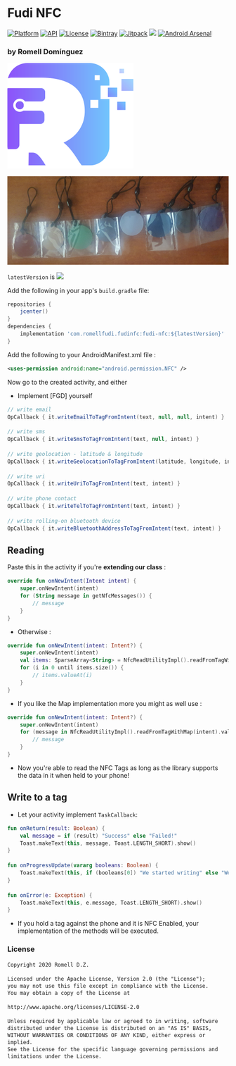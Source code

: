 # Fudi NFC

[![Platform](https://img.shields.io/badge/platform-android-brightgreen.svg)](https://developer.android.com/index.html)
[![API](https://img.shields.io/badge/API-19%2B-brightgreen.svg?style=flat)](https://android-arsenal.com/api?level=19)
[![License](https://img.shields.io/badge/license-Apache%202.0-blue.svg)](https://github.com/romellfudi/FudiNFC/blob/master/LICENSE)
[![Bintray](https://img.shields.io/bintray/v/romllz489/maven/fudi-nfc.svg)](https://bintray.com/romllz489/maven/fudi-nfc) 
[![Jitpack](https://jitpack.io/v/romellfudi/FudiNFC.svg)](https://jitpack.io/#romellfudi/FudiNFC)
[![](https://img.shields.io/badge/language-ES-blue.svg)](./README.es)
[![Android Arsenal]( https://img.shields.io/badge/Android%20Arsenal-Fudi%20NFC-green.svg?style=flat )]( https://android-arsenal.com/details/1/8121 )

### by Romell Domínguez
[![](snapshot/icono.png)](https://www.romellfudi.com/)

![](snapshot/banner.jpg)

`latestVersion` is ![](https://img.shields.io/bintray/v/romllz489/maven/fudi-nfc.svg)

Add the following in your app's `build.gradle` file:

```groovy
repositories {
    jcenter()
}
dependencies {
    implementation 'com.romellfudi.fudinfc:fudi-nfc:${latestVersion}'
}
```

Add the following to your AndroidManifest.xml file :
```xml
<uses-permission android:name="android.permission.NFC" />
```

Now go to the created activity, and either

* Implement [FGD] yourself

```java
// write email
OpCallback { it.writeEmailToTagFromIntent(text, null, null, intent) }

// write sms
OpCallback { it.writeSmsToTagFromIntent(text, null, intent) }

// write geolocation - latitude & longitude
OpCallback { it.writeGeolocationToTagFromIntent(latitude, longitude, intent) } 

// write uri
OpCallback { it.writeUriToTagFromIntent(text, intent) }

// write phone contact
OpCallback { it.writeTelToTagFromIntent(text, intent) }

// write rolling-on bluetooth device
OpCallback { it.writeBluetoothAddressToTagFromIntent(text, intent) }
```

## Reading

Paste this in the activity if you're **extending our class** :

```kotlin
override fun onNewIntent(Intent intent) {
    super.onNewIntent(intent) 
    for (String message in getNfcMessages()) { 
        // message 
    }
}
```

* Otherwise :

```kotlin
override fun onNewIntent(intent: Intent?) {
    super.onNewIntent(intent)
    val items: SparseArray<String> = NfcReadUtilityImpl().readFromTagWithSparseArray(intent)
    for (i in 0 until items.size()) {
        // items.valueAt(i) 
    }
}
```
* If you like the Map implementation more you might as well use :

```kotlin
override fun onNewIntent(intent: Intent?) {
    super.onNewIntent(intent)
    for (message in NfcReadUtilityImpl().readFromTagWithMap(intent).values()) {
        // message
    }
}
```

* Now you're able to read the NFC Tags as long as the library supports the data in it when held to your phone!

## Write to a tag
* Let your activity implement `TaskCallback`:


```kotlin
fun onReturn(result: Boolean) {
    val message = if (result) "Success" else "Failed!"
    Toast.makeText(this, message, Toast.LENGTH_SHORT).show()
}

fun onProgressUpdate(vararg booleans: Boolean) {
    Toast.makeText(this, if (booleans[0]) "We started writing" else "We could not write!", Toast.LENGTH_SHORT).show()
}

fun onError(e: Exception) {
    Toast.makeText(this, e.message, Toast.LENGTH_SHORT).show()
}
```

* If you hold a tag against the phone and it is NFC Enabled, your implementation of the methods will be executed.

### License
```
Copyright 2020 Romell D.Z.

Licensed under the Apache License, Version 2.0 (the "License");
you may not use this file except in compliance with the License.
You may obtain a copy of the License at

http://www.apache.org/licenses/LICENSE-2.0

Unless required by applicable law or agreed to in writing, software
distributed under the License is distributed on an "AS IS" BASIS,
WITHOUT WARRANTIES OR CONDITIONS OF ANY KIND, either express or implied.
See the License for the specific language governing permissions and
limitations under the License.
```